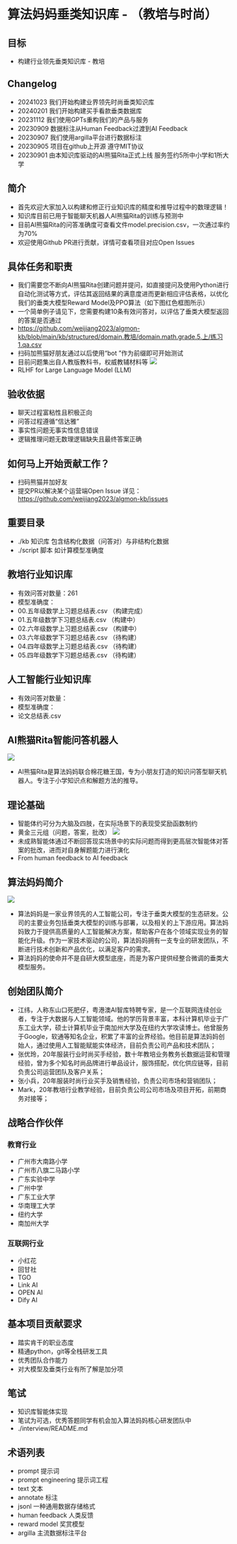 # 算法妈妈垂类知识库 - （教培与时尚）
## 目标
* 构建行业领先垂类知识库 - 教培

## Changelog
* 20241023 我们开始构建业界领先时尚垂类知识库
* 20240201 我们开始构建买手看款垂类数据库
* 20231112 我们使用GPTs重构我们的产品与服务
* 20230909 数据标注从Human Feedback过渡到AI Feedback
* 20230907 我们使用argilla平台进行数据标注
* 20230905 项目在github上开源 遵守MIT协议
* 20230901 由本知识库驱动的AI熊猫Rita正式上线 服务签约5所中小学和1所大学

## 简介
* 首先欢迎大家加入以构建和修正行业知识库的精度和推导过程中的数理逻辑！
* 知识库目前已用于智能聊天机器人AI熊猫Rita的训练与预测中
* 目前AI熊猫Rita的问答准确度可查看文件model.precision.csv，一次通过率约为70%
* 欢迎使用Github PR进行贡献，详情可查看项目对应Open Issues

## 具体任务和职责
* 我们需要您不断向AI熊猫Rita创建问题并提问，如直接提问及使用Python进行自动化测试等方式，评估其返回结果的满意度进而更新相应评估表格，以优化我们的垂类大模型Reward Model及PPO算法（如下图红色框图所示）
* 一个简单例子请见下，您需要构建10条有效问答对，以评估了垂类大模型返回的答案是否通过
* https://github.com/weijiang2023/algmon-kb/blob/main/kb/structured/domain.教培/domain.math.grade.5.上/练习1.qa.csv
* 扫码加熊猫好朋友通过以后使用“bot ”作为前缀即可开始测试
* 目前问题集出自人教版教科书，权威教辅材料等
![](./algmon.llm.training.png)
* RLHF for Large Language Model (LLM)

## 验收依据
* 聊天过程富粘性且积极正向
* 问答过程遵循“信达雅”
* 事实性问题无事实性信息错误
* 逻辑推理问题无数理逻辑缺失且最终答案正确

## 如何马上开始贡献工作？
* 扫码熊猫并加好友
* 提交PR以解决某个运营端Open Issue 详见：https://github.com/weijiang2023/algmon-kb/issues

## 重要目录
* ./kb 知识库 包含结构化数据（问答对）与非结构化数据
* ./script 脚本 如计算模型准确度

## 教培行业知识库
* 有效问答对数量：261
* 模型准确度：
* 00.五年级数学上习题总结表.csv （构建完成）
* 01.五年级数学下习题总结表.csv （构建中）
* 02.六年级数学上习题总结表.csv （构建中）
* 03.六年级数学下习题总结表.csv （待构建）
* 04.四年级数学上习题总结表.csv （待构建）
* 05.四年级数学下习题总结表.csv （待构建）

## 人工智能行业知识库
* 有效问答对数量：
* 模型准确度：
* 论文总结表.csv

## AI熊猫Rita智能问答机器人
![](./algmon.core.product.02.png)
* AI熊猫Rita是算法妈妈联合棉花糖王国，专为小朋友打造的知识问答型聊天机器人。专注于小学知识点和解题方法的推导。

## 理论基础
* 智能体约可分为大脑及四肢，在实际场景下的表现受奖励函数制约
* 黄金三元组（问题，答案，批改）
![](./RLAIF.and.RLHF.png)
* 未成熟智能体通过不断回答现实场景中的实际问题而得到更高层次智能体对答案的批改，进而对自身解题能力进行演化
* From human feedback to AI feedback

## 算法妈妈简介
![](./algmon.company.logo.png)
* 算法妈妈是一家业界领先的人工智能公司，专注于垂类大模型的生态研发。公司的主要业务包括垂类大模型的训练与部署，以及相关的上下游应用。算法妈妈致力于提供高质量的人工智能解决方案，帮助客户在各个领域实现业务的智能化升级。作为一家技术驱动的公司，算法妈妈拥有一支专业的研发团队，不断进行技术创新和产品优化，以满足客户的需求。
* 算法妈妈的使命并不是自研大模型底座，而是为客户提供经整合微调的垂类大模型服务。

## 创始团队简介
* 江纬，人称东山口死肥仔，粤港澳AI智库特聘专家，是一个互联网连续创业者，专注于大数据与人工智能领域。他的学历背景丰富，本科计算机毕业于广东工业大学，硕士计算机毕业于南加州大学及在纽约大学攻读博士。他曾服务于Google，软通等知名企业，积累了丰富的业界经验。他目前是算法妈妈创始人，通过使用人工智能赋能实体经济，目前负责公司产品和技术团队；
* 张优玲，20年服装行业时尚买手经验，数十年教培业务教务长数据运营和管理经验，曾为多个知名时尚品牌进行单品设计，服饰搭配，优化供应链等，目前负责公司运营团队及客户关系；
* 张小兵，20年服装时尚行业买手及销售经验，负责公司市场和营销团队；
* Mark，20年教培行业教学经验，目前负责公司公司市场及项目开拓，前期商务对接等；

## 战略合作伙伴
### 教育行业
* 广州市大南路小学
* 广州市八旗二马路小学
* 广东实验中学
* 广州中学
* 广东工业大学
* 华南理工大学
* 纽约大学
* 南加州大学

### 互联网行业
* 小红花
* 回甘社
* TGO
* Link AI
* OPEN AI
* Dify AI

## 基本项目贡献要求
* 踏实肯干的职业态度
* 精通python，git等全栈研发工具
* 优秀团队合作能力
* 对大模型及垂类行业有所了解是加分项

## 笔试
* 知识库智能体实现
* 笔试为可选，优秀答题同学有机会加入算法妈妈核心研发团队中
* ./interview/README.md

## 术语列表
* prompt 提示词
* prompt engineering 提示词工程
* text 文本
* annotate 标注
* jsonl 一种通用数据存储格式
* human feedback 人类反馈
* reward model 奖赏模型
* argilla 主流数据标注平台

